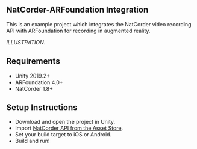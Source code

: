 ## NatCorder-ARFoundation Integration
This is an example project which integrates the NatCorder video recording API with ARFoundation for recording in augmented reality.

*ILLUSTRATION*.

## Requirements
- Unity 2019.2+
- ARFoundation 4.0+
- NatCorder 1.8+

## Setup Instructions
- Download and open the project in Unity.
- Import [NatCorder API from the Asset Store](https://assetstore.unity.com/packages/tools/integration/natcorder-video-recording-api-102645).
- Set your build target to iOS or Android.
- Build and run!